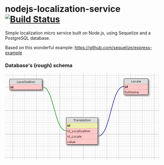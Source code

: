 # nodejs-localization-service [![Build Status](https://travis-ci.com/mikkopiu/nodejs-localization-service.svg?token=SghvLEifzSWuDsPrqyBk&branch=master)](https://travis-ci.com/mikkopiu/nodejs-localization-service)

Simple localization micro service built on Node.js, using Sequelize and a PostgreSQL database.

Based on this wonderful example: https://github.com/sequelize/express-example

### Database's (rough) schema

![Database schema](schema.png)

